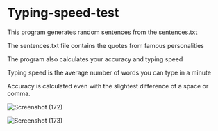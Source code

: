 # Typing-speed-test

This program generates random sentences from the sentences.txt 

The sentences.txt file contains the quotes from famous personalities

The program also calculates your accuracy and typing speed

Typing speed is the average number of words you can type in a minute

Accuracy is calculated even with the slightest difference of a space or comma.

![Screenshot (172)](https://user-images.githubusercontent.com/45101690/78459433-7f5b7300-76d6-11ea-8f6d-f150a5626172.png)

![Screenshot (173)](https://user-images.githubusercontent.com/45101690/78459599-c138e900-76d7-11ea-9c70-b812df61368b.png)

